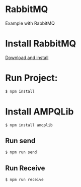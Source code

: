 # RabbitMQ
Example with RabbitMQ

# Install RabbitMQ
[Download and install](https://www.rabbitmq.com/download.html)


# Run Project:
```sh
$ npm install
```

# Install AMPQLib
```sh
$ npm install amqplib
```

## Run send
```sh
$ npm run send
```
## Run Receive
```sh
$ npm run receive
```

